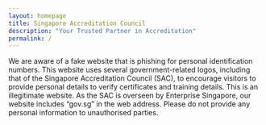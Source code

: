 ```yaml
---
layout: homepage
title: Singapore Accreditation Council
description: "Your Trusted Partner in Accreditation"
permalink: /
---
```

We are aware of a fake website that is phishing for personal identification numbers. This website uses several government-related logos, including that of the Singapore Accreditation Council (SAC), to encourage visitors to provide personal details to verify certificates and training details. This is an illegitimate website. As the SAC is overseen by Enterprise Singapore, our website includes “gov.sg” in the web address. Please do not provide any personal information to unauthorised parties. 
<!-- Type your notification here - the notification bar will not appear if this is empty. For other changes, refer to _data/homepage.yml to edit the homepage -->



